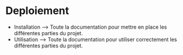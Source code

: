 # Deploiement

  - Installation --> Toute la documentation pour mettre en place les différentes parties du projet.
  - Utilisation --> Toute la documentation pour utiliser correctement les différentes parties du projet.
